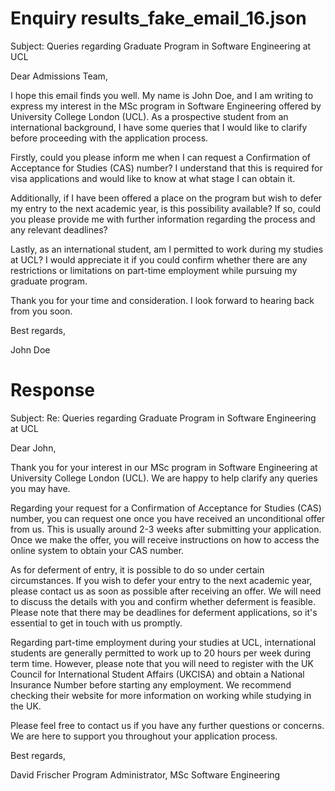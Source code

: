 
# Enquiry results_fake_email_16.json

Subject: Queries regarding Graduate Program in Software Engineering at UCL

Dear Admissions Team,

I hope this email finds you well. My name is John Doe, and I am writing to express my interest in the MSc program in Software Engineering offered by University College London (UCL). As a prospective student from an international background, I have some queries that I would like to clarify before proceeding with the application process.

Firstly, could you please inform me when I can request a Confirmation of Acceptance for Studies (CAS) number? I understand that this is required for visa applications and would like to know at what stage I can obtain it.

Additionally, if I have been offered a place on the program but wish to defer my entry to the next academic year, is this possibility available? If so, could you please provide me with further information regarding the process and any relevant deadlines?

Lastly, as an international student, am I permitted to work during my studies at UCL? I would appreciate it if you could confirm whether there are any restrictions or limitations on part-time employment while pursuing my graduate program.

Thank you for your time and consideration. I look forward to hearing back from you soon.

Best regards,

John Doe

# Response

Subject: Re: Queries regarding Graduate Program in Software Engineering at UCL

Dear John,

Thank you for your interest in our MSc program in Software Engineering at University College London (UCL). We are happy to help clarify any queries you may have.

Regarding your request for a Confirmation of Acceptance for Studies (CAS) number, you can request one once you have received an unconditional offer from us. This is usually around 2-3 weeks after submitting your application. Once we make the offer, you will receive instructions on how to access the online system to obtain your CAS number.

As for deferment of entry, it is possible to do so under certain circumstances. If you wish to defer your entry to the next academic year, please contact us as soon as possible after receiving an offer. We will need to discuss the details with you and confirm whether deferment is feasible. Please note that there may be deadlines for deferment applications, so it's essential to get in touch with us promptly.

Regarding part-time employment during your studies at UCL, international students are generally permitted to work up to 20 hours per week during term time. However, please note that you will need to register with the UK Council for International Student Affairs (UKCISA) and obtain a National Insurance Number before starting any employment. We recommend checking their website for more information on working while studying in the UK.

Please feel free to contact us if you have any further questions or concerns. We are here to support you throughout your application process.

Best regards,

David Frischer
Program Administrator, MSc Software Engineering

        